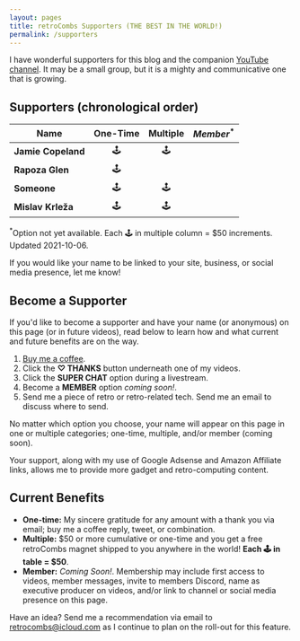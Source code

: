 ```yaml
---
layout: pages
title: retroCombs Supporters (THE BEST IN THE WORLD!)
permalink: /supporters
---
```


<!--
img class="category" src="http://www.stevencombs.com/images/design/about.svg" width="20%" />
-->

I have wonderful supporters for this blog and the companion [YouTube channel](https://www.youtube.com/stevencombs). It may be a small group, but it is a mighty and communicative one that is growing.

## Supporters (chronological order)

**Name**           | **One-Time** |  **Multiple**  | *Member*<sup>*</sup>
---------------|:--------:|:----------:|:-----:
**Jamie Copeland** |  🕹️    | 🕹️ |
**Rapoza Glen**    |  🕹️    |      |
**Someone**      |  🕹️    |  🕹️  |
**Mislav Krleža**  |  🕹️    | 🕹️ |

<sup>*</sup>Option not yet available. Each 🕹️ in multiple column = $50 increments. Updated 2021-10-06.

If you would like your name to be linked to your site, business, or social media presence, let me know!

## Become a Supporter

If you'd like to become a supporter and have your name (or anonymous) on this page (or in future videos), read below to learn how and what current and future benefits are on the way.

1. [Buy me a coffee](https://www.buymeacoffee.com/retrocombs).
2. Click the **♡ THANKS** button underneath one of my videos.
3. Click the **SUPER CHAT** option during a livestream.
4. Become a **MEMBER** option *coming soon!*.
5. Send me a piece of retro or retro-related tech. Send me an email to discuss where to send.

No matter which option you choose, your name will appear on this page in one or multiple categories; one-time, multiple, and/or member (coming soon).

Your support, along with my use of Google Adsense and Amazon Affiliate links, allows me to provide more gadget and retro-computing content.

## Current Benefits

- **One-time:** My sincere gratitude for any amount with a thank you via email; buy me a coffee reply, tweet, or combination.
- **Multiple:** $50 or more cumulative or one-time and you get a free retroCombs magnet shipped to you anywhere in the world! **Each 🕹️ in table = $50**.
- **Member:** *Coming Soon!*. Membership may include first access to videos, member messages, invite to members Discord, name as executive producer on videos, and/or link to channel or social media presence on this page.

Have an idea? Send me a recommendation via email to <retrocombs@icloud.com> as I continue to plan on the roll-out for this feature.